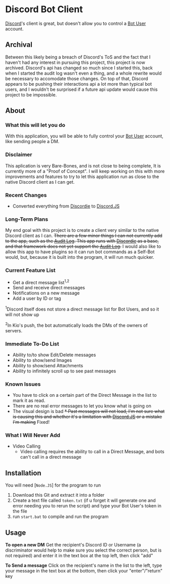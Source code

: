 # Discord Bot Client

[Discord]'s client is great, but doesn't allow you to control a [Bot User] account.

## Archival

Between this likely being a breach of Discord's ToS and the fact that I haven't had any interest in pursuing this project, this project is now archived. Discord's api has changed so much since I started this, back when I started the audit log wasn't even a thing, and a whole rewrite would be necessary to accomodate those changes. On top of that, Discord appears to be pushing their interactions api a lot more than typical bot users, and I wouldn't be surprised if a future api update would cause this project to be impossible.

## About

### What this will let you do

With this application, you will be able to fully control your [Bot User] account, like sending people a DM.

### Disclaimer

This aplication is very Bare-Bones, and is not close to being complete, It is currently more of a "Proof of Concept".  I will keep working on this with more improvements and features to try to let this application run as close to the native Discord client as I can get.

### Recent Changes

* Converted everything from [Discordie] to [Discord.JS]

### Long-Term Plans

My end goal with this project is to create a client very similar to the native Discord client as I can.  ~~There are a few minor things I can not currently add to the app, such as the [Audit Log].  This app runs with [Discordie] as a base, and that framework does not yet support the [Audit Log].~~  I would also like to allow this app to have plugins so it can run bot commands as a Self-Bot would, but, because it is built into the program, it will run much quicker.

### Current Feature List

* Get a direct message list<sup>1,2</sup>
* Send and receive direct messages
* Notifications on a new message
* Add a user by ID or tag

<sup>1</sup>Discord itself does not store a direct message list for Bot Users, and so it will not show up

<sup>2</sup>In Kio's push, the bot automatically loads the DMs of the owners of servers.
### Immediate To-Do List

* Ability to/to show Edit/Delete messages
* Ability to show/send Images
* Ability to show/send Attachments
* Ability to infinitely scroll up to see past messages

### Known Issues

* You have to click on a certain part of the Direct Message in the list to mark it as read.
* There are no real error messages to let you know what is going on
* The visual design is bad
~~* Past messages will not load, I'm not sure what is causing this and whether it's a limitation with [Discord.JS] or a mistake I'm making~~ Fixed!

### What I Will Never Add

* Video Calling
  * Video calling requires the ability to call in a Direct Message, and bots can't call in a direct message

## Installation

You will need [`Node.JS`] for the program to run

1. Download this Git and extract it into a folder
2. Create a text file called `token.txt` (if u forget it will generate one and error needing you to rerun the script) and type your Bot User's token in the file
3. run `start.bat` to compile and run the program

## Usage

**To open a new DM**
Get the recipient's Discord ID or Username (a discriminator would help to make sure you select the correct person, but is not required) and enter it in the text box at the top left, then click "add"

**To Send a message**
Click on the recipient's name in the list to the left, type your message in the text box at the bottom, then click your "enter"/"return" key

[Discord]: https://discordapp.com
[Bot User]: https://discordapp.com/developers/docs/topics/oauth2#bot-vs-user-accounts
[Audit Log]: https://blog.discordapp.com/5-3-17-change-log-a9239d5321dd
[Discordie]: https://qeled.github.io/discordie/
[Discord.JS]: https://discord.js.org/#/
[Node.JS]: https://nodejs.org/en/
